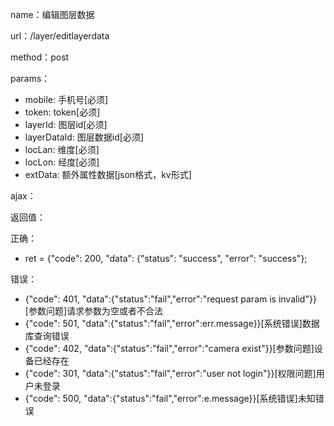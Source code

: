 name：编辑图层数据

url：/layer/editlayerdata

method：post

params：

* mobile: 手机号[必须]
* token: token[必须]
* layerId: 图层id[必须]
* layerDataId: 图层数据id[必须]
* locLan: 维度[必须]
* locLon: 经度[必须]
* extData: 额外属性数据[json格式，kv形式]

ajax：


返回值：

正确：

* ret = {"code": 200, "data": {"status": "success", "error": "success"};

错误：

* {"code": 401, "data":{"status":"fail","error":"request param is invalid"}} [参数问题]请求参数为空或者不合法
* {"code": 501, "data":{"status":"fail","error":err.message}}[系统错误]数据库查询错误
* {"code": 402, "data":{"status":"fail","error":"camera exist"}}[参数问题]设备已经存在
* {"code": 301, "data":{"status":"fail","error":"user not login"}}[权限问题]用户未登录
* {"code": 500, "data":{"status":"fail","error":e.message}}[系统错误]未知错误
